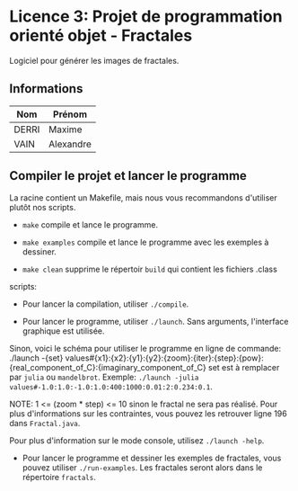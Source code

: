 # Licence 3: Projet de programmation orienté objet - Fractales

Logiciel pour générer les images de fractales.

## Informations

| **Nom**  | **Prénom** |
| -------- | ---------- |
| DERRI    | Maxime     |
| VAIN     | Alexandre  |


## Compiler le projet et lancer le programme

La racine contient un Makefile, mais nous vous recommandons d'utiliser plutôt nos scripts.
* `make` compile et lance le programme.

* `make examples` compile et lance le programme avec les exemples à dessiner.

* `make clean` supprime le répertoir `build` qui contient les fichiers .class


scripts:
* Pour lancer la compilation, utiliser `./compile`.

* Pour lancer le programme, utiliser `./launch`.
Sans arguments, l'interface graphique est utilisée.

Sinon, voici le schéma pour utiliser le programme en ligne de commande:
./launch -{set} values#{x1}:{x2}:{y1}:{y2}:{zoom}:{iter}:{step}:{pow}:{real_component_of_C}:{imaginary_component_of_C}
set est à remplacer par `julia` ou `mandelbrot`.
Exemple: `./launch -julia values#-1.0:1.0:-1.0:1.0:400:1000:0.01:2:0.234:0.1`.

NOTE:  1 <= (zoom * step) <= 10 sinon le fractal ne sera pas réalisé.
Pour plus d'informations sur les contraintes, vous pouvez les retrouver ligne 196 dans `Fractal.java`.

Pour plus d'information sur le mode console, utilisez `./launch -help`.

* Pour lancer le programme et dessiner les exemples de fractales, vous pouvez utiliser `./run-examples`.
Les fractales seront alors dans le répertoire `fractals`.
